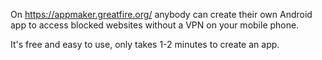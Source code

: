 On https://appmaker.greatfire.org/ anybody can create their own Android app to access blocked websites without a VPN on your mobile phone.  

It's free and easy to use, only takes 1-2 minutes to create an app. 
